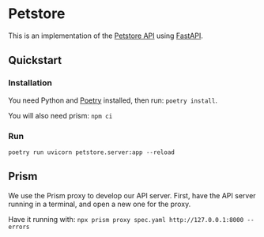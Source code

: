 # Petstore

This is an implementation of the [Petstore API](https://github.com/OAI/OpenAPI-Specification/blob/main/examples/v2.0/yaml/petstore.yaml) using [FastAPI](https://fastapi.tiangolo.com).

## Quickstart
### Installation
You need Python and [Poetry](https://python-poetry.com) installed, then run: `poetry install`.

You will also need prism: `npm ci`

### Run
`poetry run uvicorn petstore.server:app --reload`

## Prism
We use the Prism proxy to develop our API server.
First, have the API server running in a terminal, and open a new one for the proxy.

Have it running with: `npx prism proxy spec.yaml http://127.0.0.1:8000 --errors`
